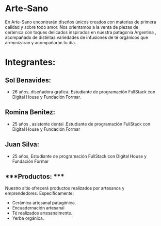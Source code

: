 # **Arte-Sano**
En Arte-Sano encontrarán diseños únicos creados con materias de primera calidad y sobre todo amor.
Nos orientamos a la venta de piezas de cerámica con toques delicados inspirados en nuestra patagonia Argentina , acompañado de distintas variedades de infusiones de té orgánicos que armonizaran y acompañarán  tu  dia.

# Integrantes:
## Sol Benavides:
- 26 años, diseñadora gráfica. Estudiante de programación FullStack con Digital House y Fundación Formar.

## Romina Benitez:
- 25 años ,  asistente dental .Estudiante de programación FullStack con Digital House y Fundación Formar

## Juan Silva:
- 25 años, Estudiante de programación FullStack con Digital House y Fundación Formar

## ***Productos: ***
Nuestro sitio ofrecerá productos realizados por artesanos y emprendedores. 
Específicamente:
+ Cerámica artesanal patagónica.
+ Encuadernación artesanal
+ Té realizados artesanalmente.
+ Yerba orgánica.
